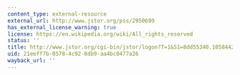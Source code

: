 ```yaml
---
content_type: external-resource
external_url: http://www.jstor.org/pss/2950699
has_external_license_warning: true
license: https://en.wikipedia.org/wiki/All_rights_reserved
status: ''
title: http://www.jstor.org/cgi-bin/jstor/logon?T=1&S1=8dd55340.10584427960&config=jstor
uid: 21eeff7b-0578-4c92-8db9-aa4bc0477a26
wayback_url: ''
---
```

